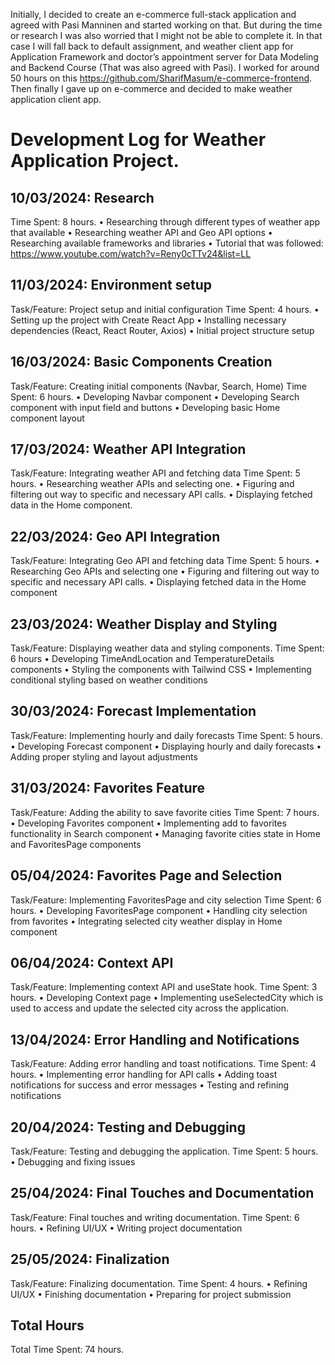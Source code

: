 Initially, I decided to create an e-commerce full-stack application and agreed with Pasi Manninen and started working on that. But during the time or research I was also worried that I might not be able to complete it. In that case I will fall back to default assignment, and weather client app for Application Framework and doctor’s appointment server for Data Modeling and Backend Course (That was also agreed with Pasi). I worked for around 50 hours on this https://github.com/SharifMasum/e-commerce-frontend. Then finally I gave up on e-commerce and decided to make weather application client app.

# Development Log for Weather Application Project.
## 10/03/2024: Research
Time Spent: 8 hours.
    •	Researching through different types of weather app that available
    •	Researching weather API and Geo API options
    •	Researching available frameworks and libraries
    •	Tutorial that was followed: https://www.youtube.com/watch?v=Reny0cTTv24&list=LL

## 11/03/2024: Environment setup
Task/Feature: Project setup and initial configuration
Time Spent: 4 hours.
    •	Setting up the project with Create React App
    •	Installing necessary dependencies (React, React Router, Axios)
    •	Initial project structure setup

## 16/03/2024: Basic Components Creation
Task/Feature: Creating initial components (Navbar, Search, Home)
Time Spent: 6 hours.
    •	Developing Navbar component
    •	Developing Search component with input field and buttons
    •	Developing basic Home component layout

## 17/03/2024: Weather API Integration
Task/Feature: Integrating weather API and fetching data
Time Spent: 5 hours.
    •	Researching weather APIs and selecting one.
    •	Figuring and filtering out way to specific and necessary API calls.
    •	Displaying fetched data in the Home component.

## 22/03/2024: Geo API Integration
Task/Feature: Integrating Geo API and fetching data
Time Spent: 5 hours.
    •	Researching Geo APIs and selecting one
    •	Figuring and filtering out way to specific and necessary API calls.
    •	Displaying fetched data in the Home component

## 23/03/2024: Weather Display and Styling
Task/Feature: Displaying weather data and styling components.
Time Spent: 6 hours
    •	Developing TimeAndLocation and TemperatureDetails components
    •	Styling the components with Tailwind CSS
    •	Implementing conditional styling based on weather conditions

## 30/03/2024: Forecast Implementation
Task/Feature: Implementing hourly and daily forecasts
Time Spent: 5 hours.
    •	Developing Forecast component
    •	Displaying hourly and daily forecasts
    •	Adding proper styling and layout adjustments

## 31/03/2024: Favorites Feature
Task/Feature: Adding the ability to save favorite cities
Time Spent: 7 hours.
    •	Developing Favorites component
    •	Implementing add to favorites functionality in Search component
    •	Managing favorite cities state in Home and FavoritesPage components

## 05/04/2024: Favorites Page and Selection
Task/Feature: Implementing FavoritesPage and city selection
Time Spent: 6 hours.
    •	Developing FavoritesPage component
    •	Handling city selection from favorites
    •	Integrating selected city weather display in Home component

## 06/04/2024: Context API
Task/Feature: Implementing context API and useState hook.
Time Spent: 3 hours.
    •	Developing Context page
    •	Implementing useSelectedCity which is used to access and update the selected city across the application.

## 13/04/2024: Error Handling and Notifications
Task/Feature: Adding error handling and toast notifications.
Time Spent: 4 hours.
    •	Implementing error handling for API calls
    •	Adding toast notifications for success and error messages
    •	Testing and refining notifications

## 20/04/2024: Testing and Debugging
Task/Feature: Testing and debugging the application.
Time Spent: 5 hours.
    •	Debugging and fixing issues

## 25/04/2024: Final Touches and Documentation
Task/Feature: Final touches and writing documentation.
Time Spent: 6 hours.
    •	Refining UI/UX
    •	Writing project documentation

## 25/05/2024: Finalization
Task/Feature: Finalizing documentation.
Time Spent: 4 hours.
    •	Refining UI/UX
    •	Finishing documentation
    •	Preparing for project submission

## Total Hours
Total Time Spent: 74 hours.
